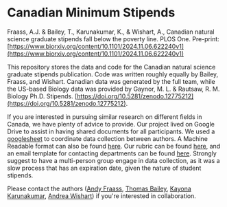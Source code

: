 # Canadian Minimum Stipends
Fraass, A.J. & Bailey, T., Karunakumar, K., & Wishart, A., Canadian natural science graduate stipends fall below the poverty line. PLOS One. Pre-print: [https://www.biorxiv.org/content/10.1101/2024.11.06.622240v1](https://www.biorxiv.org/content/10.1101/2024.11.06.622240v1)

 This repository stores the data and code for the Canadian natural science graduate stipends publication. Code was written roughly equally by Bailey, Fraass, and Wishart. Canadian data was generated by the full team, while the US-based Biology data was provided by Gaynor, M. L. & Rautsaw, R. M. Biology Ph.D. Stipends. [https://doi.org/10.5281/zenodo.12775212](https://doi.org/10.5281/zenodo.12775212). 


If you are interested in pursuing similar research on different fields in Canada, we have plenty of advice to provide. Our project lived on Google Drive to assist in having shared documents for all participants. We used a [googlesheet](https://docs.google.com/spreadsheets/d/1STusmXjLqOZeInesHmFcUbIf_eWV9eDwFvfxobQ5LlE/edit?usp=sharing) to coordinate data collection between authors. A Machine Readable format can also be found [here](https://docs.google.com/spreadsheets/d/1STusmXjLqOZeInesHmFcUbIf_eWV9eDwFvfxobQ5LlE/edit?usp=sharing). Our rubric can be found [here](https://docs.google.com/document/d/1GlK1olr5zNVpIMH_334DLFPaz7zSncTUPMPmBRTzooA/edit?usp=sharing), and an email template for contacting departments can be found [here](https://docs.google.com/document/d/1xYrSrzgqeeNstAr_lJTT07-BGxKk4RpENx0IR-wo0uw/edit?usp=sharing). Strongly suggest to have a multi-person group engage in data collection, as it was a slow process that has an expiration date, given the nature of student stipends.

Please contact the authors ([Andy Fraass](andyfraass@uvic.ca), [Thomas Bailey](tbail036@uottawa.ca), [Kayona Karunakumar](KayonaKarunakumar3@gmail.com), [Andrea Wishart](Andrea.wishart@usask.ca)) if you're interested in collaboration.